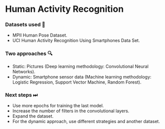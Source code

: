 # Human Activity Recognition

### Datasets used 📝
- MPII Human Pose Dataset.
- UCI Human Activity Recognition Using Smartphones Data Set.

### Two approaches :mag: 
- Static: Pictures (Deep learning methodology: Convolutional Neural Networks).
- Dynamic: Smartphone sensor data (Machine learning methodology: Logistic Regression, Support Vector Machine, Random Forest).

### Next steps ⏭
- Use more epochs for training the last model.
- Increase the number of filters in the convolutional layers.
- Expand the dataset.
- For the dynamic approach, use different strategies and another dataset.
